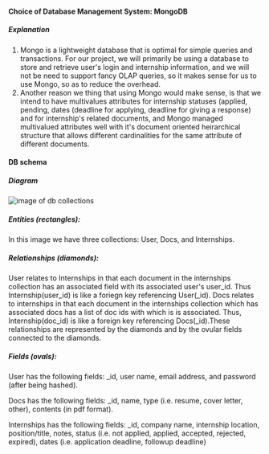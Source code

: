 #### Choice of Database Management System: MongoDB

##### Explanation
1.  Mongo is a lightweight database that is optimal for simple queries and transactions. For our project, we will primarily be using a database to store and retrieve user's login and internship information, and we will not be need to support fancy OLAP queries, so it makes sense for us to use Mongo, so as to reduce the overhead.
2.  Another reason we thing that using Mongo would make sense, is that we intend to have multivalues attributes for internship statuses (applied, pending, dates (deadline for applying, deadline for giving a response) and for internship's related documents, and Mongo managed multivalued attributes well with it's document oriented heirarchical structure that allows different cardinalities for the same attribute of different documents. 

#### DB schema 

##### Diagram
![image of db collections](https://i.imgur.com/TnJm4n2.png)

##### Entities (rectangles):
In this image we have three collections: User, Docs, and Internships. 

##### Relationships (diamonds): 

User relates to Internships in that each document in the internships collection has an associated field with its associated user's user_id. Thus Internship(user\_id) is like a foriegn key referencing User(\_id). Docs relates to internships in that each document in the internships collection which has associated docs has a list of doc ids with which is is associated. Thus, Internship(doc\_id) is like a foreign key referencing Docs(\_id).These relationships are represented by the diamonds and by the ovular fields connected to the diamonds. 

##### Fields (ovals): 

User has the following fields: \_id, user name, email address, and password (after being hashed). 

Docs has the following fields: \_id, name, type (i.e. resume, cover letter, other), contents (in pdf format).

Internships has the following fields: \_id, company name, internship location, position/title, notes, status (i.e. not applied, applied, accepted, rejected, expired), dates (i.e. application deadline, followup deadline)
